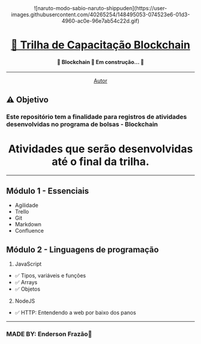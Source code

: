 <div align="center">
![naruto-modo-sabio-naruto-shippuden](https://user-images.githubusercontent.com/40265254/148495053-074523e6-01d3-4960-ac0e-96e7ab54c22d.gif)
</div>

<h1 align="center"> 
<a href= "https://github.com/EndersonF/trilha-de-capacitacao-blockchain">🔗 Trilha de Capacitação Blockchain</a>
</h1>

<h4 align="center"> 
	🚧  Blockchain 🚀 Em construção...  🚧
</h4>

---

<p align="center">
 <a href="https://github.com/EndersonF" target="_blank"> Autor</a>
</p>

## ⚠️ Objetivo
### **Este repositório tem a finalidade para registros de atividades desenvolvidas no programa de bolsas - Blockchain**
<h1 align="center"><strong>Atividades que serão desenvolvidas até o final da trilha.</strong>
</h1>

---

## Módulo 1 - Essenciais
- Agilidade
- Trello
- Git
- Markdown
- Confluence

## Módulo 2 - Linguagens de programação
1. JavaScript
- ✅ Tipos, variáveis e funções
- ✅ Arrays
- ✅ Objetos

2. NodeJS
- ✅ HTTP: Entendendo a web por baixo dos panos

---

### MADE BY: **Enderson Frazão🤟**
